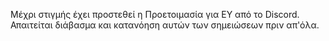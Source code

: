 Μέχρι στιγμής έχει προστεθεί η Προετοιμασία για ΕΥ από το Discord.  <br>
Απαιτείται διάβασμα και κατανόηση αυτών των σημειώσεων πριν απ'όλα.
